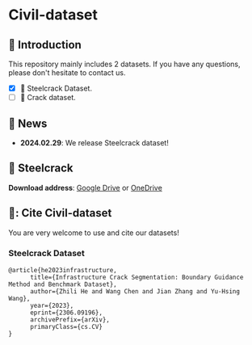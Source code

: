 # Civil-dataset

## 📖 Introduction
This repository mainly includes 2 datasets. If you have any questions, please don't hesitate to contact us.
- [x] :apple: Steelcrack Dataset.
- [ ] :grapes: Crack dataset.

## 📢 News
- **2024.02.29**: We release Steelcrack dataset!

## 🌟 Steelcrack
**Download address**: [Google Drive](https://www.google.com/) or [OneDrive](https://www.google.com/)

## 💞: Cite Civil-dataset
You are very welcome to use and cite our datasets!  
### Steelcrack Dataset
```
@article{he2023infrastructure,
      title={Infrastructure Crack Segmentation: Boundary Guidance Method and Benchmark Dataset}, 
      author={Zhili He and Wang Chen and Jian Zhang and Yu-Hsing Wang},
      year={2023},
      eprint={2306.09196},
      archivePrefix={arXiv},
      primaryClass={cs.CV}
}
```
